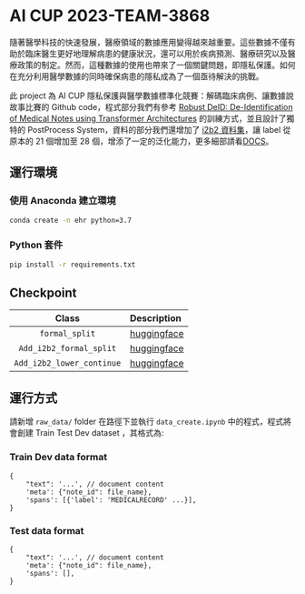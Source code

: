 # AI CUP 2023-TEAM-3868
隨著醫學科技的快速發展，醫療領域的數據應用變得越來越重要。這些數據不僅有助於臨床醫生更好地理解病患的健康狀況，還可以用於疾病預測、醫療研究以及醫療政策的制定。然而，這種數據的使用也帶來了一個關鍵問題，即隱私保護。如何在充分利用醫學數據的同時確保病患的隱私成為了一個亟待解決的挑戰。

此 project 為 AI CUP 隱私保護與醫學數據標準化競賽：解碼臨床病例、讓數據說故事比賽的 Github code，程式部分我們有參考 [Robust DeID: De-Identification of Medical Notes using Transformer Architectures](https://github.com/obi-ml-public/ehr_deidentification/tree/main) 的訓練方式，並且設計了獨特的 PostProcess System，資料的部分我們還增加了 [i2b2 資料集](https://portal.dbmi.hms.harvard.edu/)，讓 label 從原本的 21 個增加至 28 個，增添了一定的泛化能力，更多細部請看[DOCS]()。
## 運行環境
### 使用 Anaconda 建立環境
```bash
conda create -n ehr python=3.7
```
### Python 套件
```bash
pip install -r requirements.txt
```
## Checkpoint
|        Class         | Description                          
| :------------------: | :----------------------------------- 
|     `formal_split`          | [huggingface](https://huggingface.co/vickt/AI_CUP_deidentification_formal_split/tree/main)
|     `Add_i2b2_formal_split`          | [huggingface](https://huggingface.co/vickt/AI_CUP_deidentification_add_i2b2_formal_split/tree/main)
|     `Add_i2b2_lower_continue`          | [huggingface](https://huggingface.co/vickt/AI_CUP_deidentification_add_i2b2_lower_continue/tree/main)
## 運行方式
請新增 ```raw_data/``` folder 在路徑下並執行 ```data_create.ipynb``` 中的程式，程式將會創建 Train Test Dev dataset ，其格式為:
### Train Dev data format
```python3
{
    "text": '...', // document content
    'meta': {"note_id": file_name},
    'spans': [{'label': 'MEDICALRECORD' ...}],
}
```
### Test data format
```python3
{
    "text": '...', // document content
    'meta': {"note_id": file_name},
    'spans': [],
}
```
